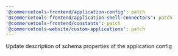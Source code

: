 ```yaml
---
'@commercetools-frontend/application-config': patch
'@commercetools-frontend/application-shell-connectors': patch
'@commercetools-frontend/constants': patch
'@commercetools-website/custom-applications': patch
---
```


Update description of schema properties of the application config
